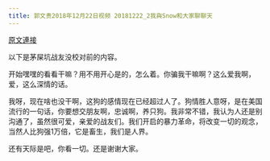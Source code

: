 ```yaml
---
title: 郭文贵2018年12月22日视频 20181222_2我與Snow和大家聊聊天
---
```


[原文連接](https://gnews.org/ThreadView/53478450)

以下是茅屎坑战友没校对前的内容。

  开始嘿嘿的看看干嘛？用不用开心是的，怎么着。你骗我干嘛啊？这么爱我啊，爱，这么深情的话。

  我呀，现在啥也没干啊，这狗的感情现在已经超过人了。狗情胜人意呀，是在美国流行的一句话，你要想交朋友啊，忠诚啊，养只狗。我非常不错，我认为人还是别沟通了，虽然很可爱，亲爱的战友们。我们开启的暴力革命，将改变一切的观念，当然人比狗强1万倍，它是畜生，我们是人界。

  还有天际是吧，你看一切。还是谢谢大家。
